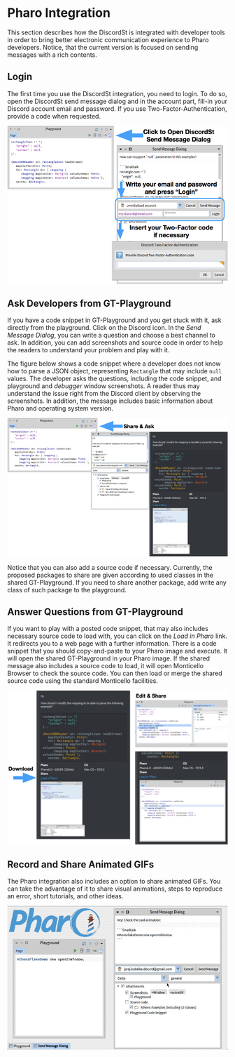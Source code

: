 # Pharo Integration

This section describes how the DiscordSt is integrated with developer tools in order to bring better electronic communication experience to Pharo developers. Notice, that the current version is focused on sending messages with a rich contents. 

## Login

The first time you use the DiscordSt integration, you need to login. To do so, open the DiscordSt send message dialog and in the account part, fill-in your Discord account email and password. If you use Two-Factor-Authentication, provide a code when requested.

![Login](../assets/img/integration-login.png)

## Ask Developers from GT-Playground

If you have a code snippet in GT-Playground and you get stuck with it, ask directly from the playground. Click on the Discord icon. In the *Send Message Dialog*, you can write a question and choose a best channel to ask. In addition, you can add screenshots and source code in order to help the readers to understand your problem and play with it.

The figure below shows a code snippet where a developer does not know how to parse a JSON object, representing `Rectangle` that may include `null` values. The developer asks the questions, including the code snippet, and playground and *debugger* window screenshots. A reader thus may understand the issue right from the Discord client by observing the screenshots. In addition, the message includes basic information about Pharo and operating system version.

![Ask questions from GT-Playground](../assets/img/integration-ask.png)

Notice that you can also add a source code if necessary. Currently, the proposed packages to share are given according to used classes in the shared GT-Playground. If you need to share another package, add write any class of such package to the playground.

## Answer Questions from GT-Playground

If you want to play with a posted code snippet, that may also includes necessary source code to load with, you can click on the *Load in Pharo* link. It redirects you to a web page with a further information. There is a code snippet that you should copy-and-paste to your Pharo image and execute. It will open the shared GT-Playground in your Pharo image. If the shared message also includes a source code to load, it will open Monticello Browser to check the source code. You can then load or merge the shared source code using the standard Monticello facilities.

![Edit and answer from GT-Playground](../assets/img/integration-answer.png)

## Record and Share Animated GIFs

The Pharo integration also includes an option to share animated GIFs. You can take the advantage of it to share visual animations, steps to reproduce an error, short tutorials, and other ideas.

![Record and share animated GIFs from GT-Playground](../assets/img/integration-gif.gif)
